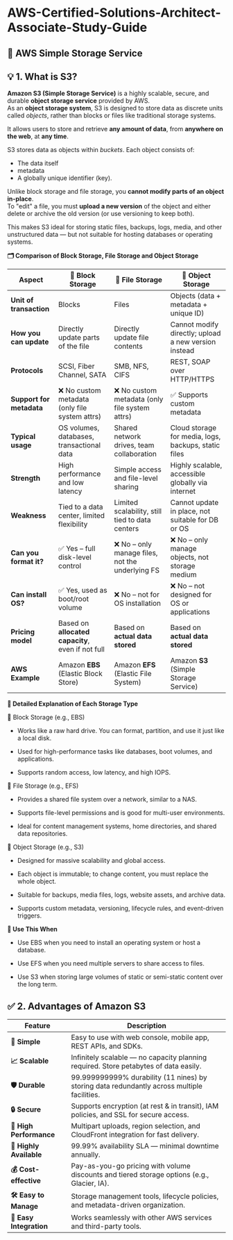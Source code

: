 # AWS-Certified-Solutions-Architect-Associate-Study-Guide

## 📘 AWS Simple Storage Service

## 💡 1. What is S3?

**Amazon S3 (Simple Storage Service)** is a highly scalable, secure, and durable **object storage service** provided by AWS.  
As an **object storage system**, S3 is designed to store data as discrete units called *objects*, rather than blocks or files like traditional storage systems.

It allows users to store and retrieve **any amount of data**, from **anywhere on the web**, at **any time**.

S3 stores data as objects within *buckets*. Each object consists of:

- The data itself
- metadata
- A globally unique identifier (key).

Unlike block storage and file storage, you **cannot modify parts of an object in-place**.  
To "edit" a file, you must **upload a new version** of the object and either delete or archive the old version (or use versioning to keep both).

This makes S3 ideal for storing static files, backups, logs, media, and other unstructured data — but not suitable for hosting databases or operating systems.

**🗂️ Comparison of Block Storage, File Storage and Object Storage**

|  Aspect         | 🧱 **Block Storage**                          | 📁 **File Storage**                                 | 🧊 **Object Storage**                                  |
|--------------------------|----------------------------------------------|----------------------------------------------------|--------------------------------------------------------|
| **Unit of transaction**  | Blocks                                       | Files                                              | Objects (data + metadata + unique ID)                 |
| **How you can update**   | Directly update parts of the file            | Directly update file contents                      | Cannot modify directly; upload a new version instead  |
| **Protocols**            | SCSI, Fiber Channel, SATA                    | SMB, NFS, CIFS                                     | REST, SOAP over HTTP/HTTPS                            |
| **Support for metadata** | ❌ No custom metadata (only file system attrs) | ❌ No custom metadata (only file system attrs)      | ✅ Supports custom metadata                            |
| **Typical usage**        | OS volumes, databases, transactional data    | Shared network drives, team collaboration          | Cloud storage for media, logs, backups, static files  |
| **Strength**             | High performance and low latency             | Simple access and file-level sharing               | Highly scalable, accessible globally via internet     |
| **Weakness**             | Tied to a data center, limited flexibility   | Limited scalability, still tied to data centers     | Cannot update in place, not suitable for DB or OS     |
| **Can you format it?**   | ✅ Yes – full disk-level control              | ❌ No – only manage files, not the underlying FS    | ❌ No – only manage objects, not storage medium        |
| **Can install OS?**      | ✅ Yes, used as boot/root volume              | ❌ No – not for OS installation                     | ❌ No – not designed for OS or applications            |
| **Pricing model**        | Based on **allocated capacity**, even if not full | Based on **actual data stored**                    | Based on **actual data stored**                       |
| **AWS Example**          | Amazon **EBS** (Elastic Block Store)         | Amazon **EFS** (Elastic File System)               | Amazon **S3** (Simple Storage Service)                |

**📌 Detailed Explanation of Each Storage Type**

🧱 Block Storage (e.g., EBS)

- Works like a raw hard drive. You can format, partition, and use it just like a local disk.

- Used for high-performance tasks like databases, boot volumes, and applications.

- Supports random access, low latency, and high IOPS.

📁 File Storage (e.g., EFS)

- Provides a shared file system over a network, similar to a NAS.

- Supports file-level permissions and is good for multi-user environments.

- Ideal for content management systems, home directories, and shared data repositories.

🧊 Object Storage (e.g., S3)

- Designed for massive scalability and global access.

- Each object is immutable; to change content, you must replace the whole object.

- Suitable for backups, media files, logs, website assets, and archive data.

- Supports custom metadata, versioning, lifecycle rules, and event-driven triggers.

**🧠 Use This When**

- Use EBS when you need to install an operating system or host a database.

- Use EFS when you need multiple servers to share access to files.

- Use S3 when storing large volumes of static or semi-static content over the long term.

## ✅ 2. Advantages of Amazon S3

| Feature         | Description |
|----------------|-------------|
| **🧭 Simple** | Easy to use with web console, mobile app, REST APIs, and SDKs. |
| **📈 Scalable** | Infinitely scalable — no capacity planning required. Store petabytes of data easily. |
| **🛡️ Durable** | 99.999999999% durability (11 nines) by storing data redundantly across multiple facilities. |
| **🔒 Secure** | Supports encryption (at rest & in transit), IAM policies, and SSL for secure access. |
| **🚀 High Performance** | Multipart uploads, region selection, and CloudFront integration for fast delivery. |
| **📶 Highly Available** | 99.99% availability SLA — minimal downtime annually. |
| **💰 Cost-effective** | Pay-as-you-go pricing with volume discounts and tiered storage options (e.g., Glacier, IA). |
| **🛠️ Easy to Manage** | Storage management tools, lifecycle policies, and metadata-driven organization. |
| **🔗 Easy Integration** | Works seamlessly with other AWS services and third-party tools. |
